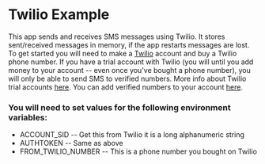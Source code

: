# Twilio Example

This app sends and receives SMS messages using Twilio. It stores sent/received messages in memory, if the app restarts messages are lost. To get started you will need to make a <a href="https://twilio.com" target="_blank">Twilio</a> account and buy a Twilio phone number. If you have a trial account with Twilio (you will until you add money to your account -- even once you've bought a phone number), you will only be able to send SMS to verified numbers. More info about Twilio trial accounts <a href="https://support.twilio.com/hc/en-us/articles/223136107-How-does-Twilio-s-Free-Trial-work-" target="_blank">here</a>. You can add verified numbers to your account <a href="https://www.twilio.com/console/phone-numbers/verified" target="_blank">here</a>.
    
### You will need to set values for the following environment variables:

- ACCOUNT_SID -- Get this from Twilio it is a long alphanumeric string
- AUTHTOKEN  -- Same as above
- FROM_TWILIO_NUMBER -- This is a phone number you bought on Twilio